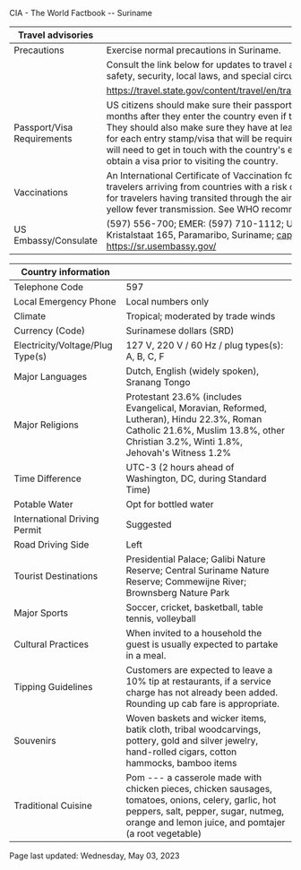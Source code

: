 CIA - The World Factbook -- Suriname

| Travel advisories | |
| --- | --- |
| Precautions | Exercise normal precautions in Suriname. |
| | Consult the link below for updates to travel advisories and statements on safety, security, local laws, and special circumstances in this country. |
| | <https://travel.state.gov/content/travel/en/traveladvisories/traveladvisories.html> |
| Passport/Visa Requirements | US citizens should make sure their passport will not expire for at least 6 months after they enter the country even if they do not intend to stay that long. They should also make sure they have at least 1 blank page in their passport for each entry stamp/visa that will be required. A visa is required. US citizens will need to get in touch with the country's embassy or nearest consulate to obtain a visa prior to visiting the country. |
| Vaccinations | An International Certificate of Vaccination for yellow fever is required for travelers arriving from countries with a risk of yellow fever transmission and for travelers having transited through the airport of a country with risk of yellow fever transmission. See WHO recommendations.  <http://www.who.int/> |
| US Embassy/Consulate | (597) 556-700; EMER: (597) 710-1112; US Embassy Paramaribo, Kristalstaat 165, Paramaribo, Suriname; caparamar@state.gov; https://sr.usembassy.gov/ |

| Country information |  |
| --- | --- |
| Telephone Code | 597 |
| Local Emergency Phone | Local numbers only |
| Climate | Tropical; moderated by trade winds |
| Currency (Code) | Surinamese dollars (SRD) |
| Electricity/Voltage/Plug Type(s) | 127 V, 220 V / 60 Hz / plug types(s): A, B, C, F |
| Major Languages | Dutch, English (widely spoken), Sranang Tongo |
| Major Religions | Protestant 23.6% (includes Evangelical, Moravian, Reformed, Lutheran), Hindu 22.3%, Roman Catholic 21.6%, Muslim 13.8%, other Christian 3.2%, Winti 1.8%, Jehovah's Witness 1.2% |
| Time Difference | UTC-3 (2 hours ahead of Washington, DC, during Standard Time) |
| Potable Water | Opt for bottled water |
| International Driving Permit | Suggested |
| Road Driving Side | Left |
| Tourist Destinations | Presidential Palace; Galibi Nature Reserve; Central Suriname Nature Reserve; Commewijne River; Brownsberg Nature Park |
| Major Sports | Soccer, cricket, basketball, table tennis, volleyball |
| Cultural Practices | When invited to a household the guest is usually expected to partake in a meal. |
| Tipping Guidelines | Customers are expected to leave a 10% tip at restaurants, if a service charge has not already been added. Rounding up cab fare is appropriate. |
| Souvenirs | Woven baskets and wicker items, batik cloth, tribal woodcarvings, pottery, gold and silver jewelry, hand-rolled cigars, cotton hammocks, bamboo items |
| Traditional Cuisine | Pom --- a casserole made with chicken pieces, chicken sausages, tomatoes, onions, celery, garlic, hot peppers, salt, pepper, sugar, nutmeg, orange and lemon juice, and pomtajer (a root vegetable) |

Page last updated: Wednesday, May 03, 2023

